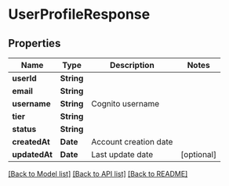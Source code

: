 # UserProfileResponse

## Properties
Name | Type | Description | Notes
------------ | ------------- | ------------- | -------------
**userId** | **String** |  |
**email** | **String** |  |
**username** | **String** | Cognito username |
**tier** | **String** |  |
**status** | **String** |  |
**createdAt** | **Date** | Account creation date |
**updatedAt** | **Date** | Last update date | [optional]

[[Back to Model list]](../README.md#documentation-for-models) [[Back to API list]](../README.md#documentation-for-api-endpoints) [[Back to README]](../README.md)
